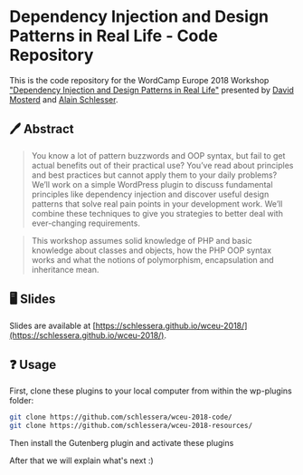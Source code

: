 # Dependency Injection and Design Patterns in Real Life - Code Repository

This is the code repository for the WordCamp Europe 2018 Workshop ["Dependency Injection and Design Patterns in Real Life"](https://2018.europe.wordcamp.org/session/dependency-injection-and-design-patterns-in-real-life/) presented by [David Mosterd](https://twitter.com/davidmosterd) and [Alain Schlesser](https://twitter.com/schlessera).

## 🖊 Abstract

> You know a lot of pattern buzzwords and OOP syntax, but fail to get actual benefits out of their practical use? You’ve read about principles and best practices but cannot apply them to your daily problems? We’ll work on a simple WordPress plugin to discuss fundamental principles like dependency injection and discover useful design patterns that solve real pain points in your development work. We’ll combine these techniques to give you strategies to better deal with ever-changing requirements.

> This workshop assumes solid knowledge of PHP and basic knowledge about classes and objects, how the PHP OOP syntax works and what the notions of polymorphism, encapsulation and inheritance mean.

## 🖥 Slides

Slides are available at [https://schlessera.github.io/wceu-2018/](https://schlessera.github.io/wceu-2018/).

## ❓ Usage

First, clone these plugins to your local computer from within the wp-plugins folder:

```bash
git clone https://github.com/schlessera/wceu-2018-code/
git clone https://github.com/schlessera/wceu-2018-resources/
```

Then install the Gutenberg plugin and activate these plugins 

After that we will explain what's next :)
